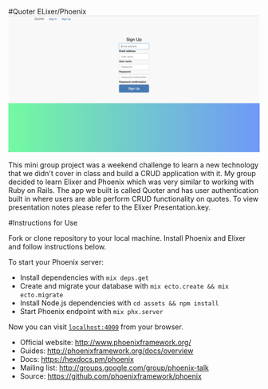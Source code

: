#Quoter ELixer/Phoenix
<img src="./screen.png">

This mini group project was a weekend challenge to learn a new technology that we didn't cover in class and build a CRUD application with it. My group decided to learn Elixer and Phoenix which was very similar to working with Ruby on Rails. The app we built is called Quoter and has user authentication built in where users are able perform CRUD functionality on quotes. To view presentation notes please refer to the Elixer Presentation.key.


#Instructions for Use

Fork or clone repository to your local machine. Install Phoenix and Elixer and follow instructions below.


To start your Phoenix server:

  * Install dependencies with `mix deps.get`
  * Create and migrate your database with `mix ecto.create && mix ecto.migrate`
  * Install Node.js dependencies with `cd assets && npm install`
  * Start Phoenix endpoint with `mix phx.server`

Now you can visit [`localhost:4000`](http://localhost:4000) from your browser.



  * Official website: http://www.phoenixframework.org/
  * Guides: http://phoenixframework.org/docs/overview
  * Docs: https://hexdocs.pm/phoenix
  * Mailing list: http://groups.google.com/group/phoenix-talk
  * Source: https://github.com/phoenixframework/phoenix
